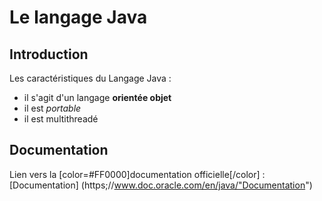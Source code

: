 # Le langage Java

## Introduction

Les caractéristiques du Langage Java :

* il s'agit d'un langage **orientée objet**
* il est *portable*
* il est multithreadé 

## Documentation

Lien vers la [color=#FF0000]documentation officielle[/color] : [Documentation] (https;//www.doc.oracle.com/en/java/"Documentation")
